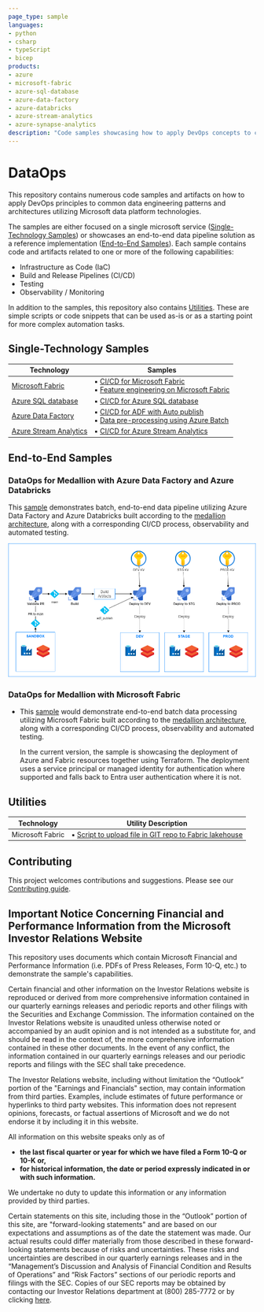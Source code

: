 ```yaml
---
page_type: sample
languages:
- python
- csharp
- typeScript
- bicep
products:
- azure
- microsoft-fabric
- azure-sql-database
- azure-data-factory
- azure-databricks
- azure-stream-analytics
- azure-synapse-analytics
description: "Code samples showcasing how to apply DevOps concepts to common data engineering patterns and architectures leveraging different Microsoft data platform technologies."
---
```


# DataOps

This repository contains numerous code samples and artifacts on how to apply DevOps principles to common data engineering patterns and architectures utilizing Microsoft data platform technologies.

The samples are either focused on a single microsoft service ([Single-Technology Samples](#single-technology-samples)) or showcases an end-to-end data pipeline solution as a reference implementation ([End-to-End Samples](#end-to-end-samples)). Each sample contains code and artifacts related to one or more of the following capabilities:

- Infrastructure as Code (IaC)
- Build and Release Pipelines (CI/CD)
- Testing
- Observability / Monitoring

In addition to the samples, this repository also contains [Utilities](#utilities). These are simple scripts or code snippets that can be used as-is or as a starting point for more complex automation tasks.

## Single-Technology Samples

| Technology | Samples |
| ---------- | ------- |
| [Microsoft Fabric](./single_tech_samples/fabric/README.md) | ▪️ [CI/CD for Microsoft Fabric](./single_tech_samples/fabric/fabric_ci_cd/README.md)<br> ▪️ [Feature engineering on Microsoft Fabric](./single_tech_samples/fabric/feature_engineering_on_fabric/README.md) |
| [Azure SQL database](./single_tech_samples/azuresql/README.md) | ▪️ [CI/CD for Azure SQL database](./single_tech_samples/azuresql/azuresql_ci_cd/README.md) |
| [Azure Data Factory](./single_tech_samples/datafactory/README.md) | ▪️ [CI/CD for ADF with Auto publish](./single_tech_samples/datafactory/adf_cicd_auto_publish/README.md)<br> ▪️ [Data pre-processing using Azure Batch](./single_tech_samples/datafactory/adf_data_pre_processing_with_azure_batch/README.md) |
| [Azure Stream Analytics](./single_tech_samples/streamanalytics/README.md) | ▪️ [CI/CD for Azure Stream Analytics](./single_tech_samples/streamanalytics/streamanalytics_ci_cd/README.md) |

## End-to-End Samples

### DataOps for Medallion with Azure Data Factory and Azure Databricks

This [sample](e2e_samples/parking_sensors/) demonstrates batch, end-to-end data pipeline utilizing Azure Data Factory and Azure Databricks built according to the [medallion architecture](https://learn.microsoft.com/azure/databricks/lakehouse/medallion), along with a corresponding CI/CD process, observability and automated testing.

[![Medallion with Azure Data Factory and Azure Databricks](docs/images/CI_CD_process_simplified.png "Architecture")](e2e_samples/parking_sensors/)

### DataOps for Medallion with Microsoft Fabric

- This [sample](./e2e_samples/fabric_dataops_sample/) would demonstrate end-to-end batch data processing utilizing Microsoft Fabric built according to the [medallion architecture](https://learn.microsoft.com/azure/databricks/lakehouse/medallion), along with a corresponding CI/CD process, observability and automated testing.

  In the current version, the sample is showcasing the deployment of Azure and Fabric resources together using Terraform. The deployment uses a service principal or managed identity for authentication where supported and falls back to Entra user authentication where it is not.

## Utilities

| Technology | Utility Description |
| ---------- | ------------------- |
| Microsoft Fabric | ▪️ [Script to upload file in GIT repo to Fabric lakehouse](./utilities/fabric/README.md#python-script-to-upload-file-in-git-repo-to-fabric-lakehouse)|

## Contributing

This project welcomes contributions and suggestions. Please see our [Contributing guide](/CONTRIBUTING.md).

## Important Notice Concerning Financial and Performance Information from the Microsoft Investor Relations Website

This repository uses documents which contain Microsoft Financial and Performance Information (i.e. PDFs of Press Releases, Form 10-Q, etc.) to demonstrate the sample's capabilities.

Certain financial and other information on the Investor Relations website is reproduced or derived from more comprehensive information contained in our quarterly earnings releases and periodic reports and other filings with the Securities and Exchange Commission. The information contained on the Investor Relations website is unaudited unless otherwise noted or accompanied by an audit opinion and is not intended as a substitute for, and should be read in the context of, the more comprehensive information contained in these other documents. In the event of any conflict, the information contained in our quarterly earnings releases and our periodic reports and filings with the SEC shall take precedence.

The Investor Relations website, including without limitation the “Outlook” portion of the "Earnings and Financials" section, may contain information from third parties. Examples, include estimates of future performance or hyperlinks to third party websites. This information does not represent opinions, forecasts, or factual assertions of Microsoft and we do not endorse it by including it in this website.

All information on this website speaks only as of

- **the last fiscal quarter or year for which we have filed a Form 10-Q or 10-K or,**
- **for historical information, the date or period expressly indicated in or with such information.**

We undertake no duty to update this information or any information provided by third parties.

Certain statements on this site, including those in the “Outlook” portion of this site, are "forward-looking statements" and are based on our expectations and assumptions as of the date the statement was made. Our actual results could differ materially from those described in these forward-looking statements because of risks and uncertainties. These risks and uncertainties are described in our quarterly earnings releases and in the “Management’s Discussion and Analysis of Financial Condition and Results of Operations” and “Risk Factors” sections of our periodic reports and filings with the SEC. Copies of our SEC reports may be obtained by contacting our Investor Relations department at (800) 285-7772 or by clicking [here](https://www.microsoft.com/en-us/investor/sec-filings).
